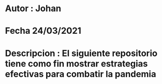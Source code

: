 # Autor : Johan
# Fecha 24/03/2021

# Descripcion : El siguiente repositorio tiene como fin mostrar estrategias efectivas para combatir la pandemia
